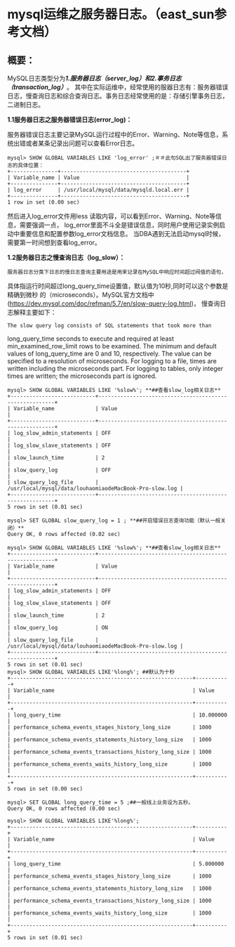 mysql运维之服务器日志。（east_sun参考文档）
============================

概要：
---

MySQL日志类型分为***1.服务器日志（server_log）***和***2.事务日志（transaction_log）***。
其中在实际运维中，经常使用的服器日志有：服务器错误日志，慢查询日志和综合查询日志。事务日志经常使用的是：存储引擎事务日志，二进制日志。

**1.1服务器日志之服务器错误日志(error_log)：**

服务器错误日志主要记录MySQL运行过程中的Error、Warning、Note等信息，系统出错或者某条记录出问题可以查看Error日志。

```
mysql> SHOW GLOBAL VARIABLES LIKE 'log_error' ;＃＃此句SQL出了服务器错误日志的具体位置：
+---------------+----------------------------------------+
| Variable_name | Value                                  |
+---------------+----------------------------------------+
| log_error     | /usr/local/mysql/data/mysqld.local.err |
+---------------+----------------------------------------+
1 row in set (0.00 sec)

```


然后进入log_error文件用less 读取内容，可以看到Error、Warning、Note等信息，需要强调一点，
log_error里面不斗全是错误信息，同时用户使用记录实例启动中重要信息和配置参数log_error文档信息。
当DBA遇到无法启动mysql时候，需要第一时间想到查看log_error。


**1.2服务器日志之慢查询日志（log_slow）：**

	服务器日志分类下日志的慢日志查询主要用途是用来记录在MySQL中响应时间超过阀值的语句，
  具体指运行时间超过long_query_time设置值，默认值为10秒,同时可以这个参数是精确到微秒
  的（microseconds）。MySQL官方文档中(https://dev.mysql.com/doc/refman/5.7/en/slow-query-log.html)，
  慢查询日志解释主要如下：
	
	
	The slow query log consists of SQL statements that took more than 
  long_query_time seconds to execute and required at least min_examined_row_limit 
  rows to be examined. The minimum and default values of long_query_time are 
  0 and 10, respectively. The value can be specified to a resolution of microseconds.
  For logging to a file, times are written including the microseconds part. For logging
  to tables, only integer times are written; the microseconds part is ignored.


	
```
mysql> SHOW GLOBAL VARIABLES LIKE '%slow%'; **##查看slow_log相关日志**
+---------------------------+--------------------------------------------------------+
| Variable_name             | Value                                                  |
+---------------------------+--------------------------------------------------------+
| log_slow_admin_statements | OFF                                                    |
| log_slow_slave_statements | OFF                                                    |
| slow_launch_time          | 2                                                      |
| slow_query_log            | OFF                                                    |
| slow_query_log_file       | /usr/local/mysql/data/louhaomiaodeMacBook-Pro-slow.log |
+---------------------------+--------------------------------------------------------+
5 rows in set (0.01 sec)

mysql> SET GLOBAL slow_query_log = 1 ; **##开启错误日志查询功能（默认一般关闭）**
Query OK, 0 rows affected (0.02 sec)

mysql> SHOW GLOBAL VARIABLES LIKE '%slow%'; **##查看slow_log相关日志**
+---------------------------+--------------------------------------------------------+
| Variable_name             | Value                                                  |
+---------------------------+--------------------------------------------------------+
| log_slow_admin_statements | OFF                                                    |
| log_slow_slave_statements | OFF                                                    |
| slow_launch_time          | 2                                                      |
| slow_query_log            | ON                                                     |
| slow_query_log_file       | /usr/local/mysql/data/louhaomiaodeMacBook-Pro-slow.log |
+---------------------------+--------------------------------------------------------+
5 rows in set (0.01 sec)
mysql> SHOW GLOBAL VARIABLES LIKE'%long%'; ##默认为十秒
+----------------------------------------------------------+-----------+
| Variable_name                                            | Value     |
+----------------------------------------------------------+-----------+
| long_query_time                                          | 10.000000 |
| performance_schema_events_stages_history_long_size       | 1000      |
| performance_schema_events_statements_history_long_size   | 1000      |
| performance_schema_events_transactions_history_long_size | 1000      |
| performance_schema_events_waits_history_long_size        | 1000      |
+----------------------------------------------------------+-----------+
5 rows in set (0.00 sec)

mysql> SET GLOBAL long_query_time = 5 ;##一般线上业务设为五秒。
Query OK, 0 rows affected (0.00 sec)

mysql> SHOW GLOBAL VARIABLES LIKE'%long%';
+----------------------------------------------------------+----------+
| Variable_name                                            | Value    |
+----------------------------------------------------------+----------+
| long_query_time                                          | 5.000000 |
| performance_schema_events_stages_history_long_size       | 1000     |
| performance_schema_events_statements_history_long_size   | 1000     |
| performance_schema_events_transactions_history_long_size | 1000     |
| performance_schema_events_waits_history_long_size        | 1000     |
+----------------------------------------------------------+----------+
5 rows in set (0.01 sec)

```

